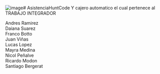 ![image](https://github.com/CodeSystem2022/AsistenciaHuntCode/assets/115046887/84bf5e26-2031-4f60-95dc-06ec15dee8c7)# AsistenciaHuntCode  Y cajero automatico el cual pertenece al TRABAJO INTEGRADOR

Andres Ramirez
<br/>
Daiana Suarez
<br/>
Franco Botto
<br/>
Juan Viñas
<br/>
Lucas Lopez
<br/>
Mayra Medina
<br/>
Nicol Peñalve
<br/>
Ricardo Modon
<br/>
Santiago Bergerat
